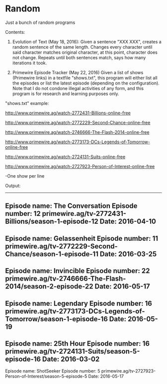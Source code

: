 # Random
Just a bunch of random programs 

Contents:

1) Evolution of Text (May 18, 2016):
Given a sentence "XXX XXX", creates a random sentence of the same length.
Changes every character until said character matches original character, at this point, character does not change.
Repeats until both sentences match, says how many iterations it took.

2) Primewire Episode Tracker (May 22, 2016)
Given a list of shows (Primewire links) in a textfile "shows.txt", this program will either list all the episodes or list the latest episode (depending on the configuration). Note that I do not condone illegal activities of any form, and this program is for research and learning purposes only. 

"shows.txt" example:

http://www.primewire.ag/watch-2772431-Billions-online-free

http://www.primewire.ag/watch-2772229-Second-Chance-online-free

http://www.primewire.ag/watch-2746666-The-Flash-2014-online-free

http://www.primewire.ag/watch-2773173-DCs-Legends-of-Tomorrow-online-free

http://www.primewire.ag/watch-2724131-Suits-online-free

http://www.primewire.ag/watch-2727923-Person-of-Interest-online-free

-One show per line

Output: 

--------------------------------------------------------------------------------------------

Episode name: The Conversation
Episode number: 12
primewire.ag/tv-2772431-Billions/season-1-episode-12
Date: 2016-04-10
--------------------------------------------------------------------------------------------

Episode name: Gelassenheit
Episode number: 11
primewire.ag/tv-2772229-Second-Chance/season-1-episode-11
Date: 2016-03-25
--------------------------------------------------------------------------------------------
Episode name: Invincible
Episode number: 22
primewire.ag/tv-2746666-The-Flash-2014/season-2-episode-22
Date: 2016-05-17
--------------------------------------------------------------------------------------------

Episode name: Legendary
Episode number: 16
primewire.ag/tv-2773173-DCs-Legends-of-Tomorrow/season-1-episode-16
Date: 2016-05-19
--------------------------------------------------------------------------------------------

Episode name: 25th Hour
Episode number: 16
primewire.ag/tv-2724131-Suits/season-5-episode-16
Date: 2016-03-02
--------------------------------------------------------------------------------------------

Episode name: ShotSeeker
Episode number: 5
primewire.ag/tv-2727923-Person-of-Interest/season-5-episode-5
Date: 2016-05-17


